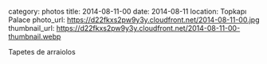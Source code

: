category: photos 
title: 2014-08-11-00
date: 2014-08-11
location: Topkapı Palace
photo_url: https://d22fkxs2pw9y3y.cloudfront.net/2014-08-11-00.jpg
thumbnail_url: https://d22fkxs2pw9y3y.cloudfront.net/2014-08-11-00-thumbnail.webp

Tapetes de arraiolos 